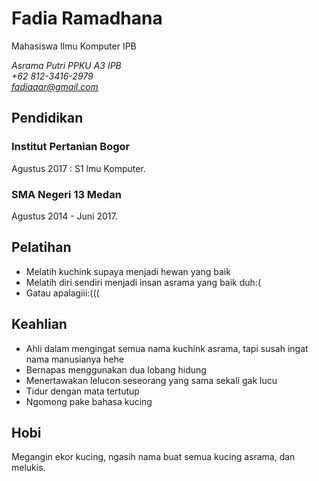# Fadia Ramadhana

Mahasiswa Ilmu Komputer IPB

*Asrama Putri PPKU A3 IPB*\
*+62 812-3416-2979*\
*fadiaaar@gmail.com*

## Pendidikan

<h3><b>Institut Pertanian Bogor</b></h3>

Agustus 2017 : S1 lmu Komputer.

<h3><b>SMA Negeri 13 Medan</b></h3>

Agustus 2014 - Juni 2017.

## Pelatihan

* Melatih kuchink supaya menjadi hewan yang baik
* Melatih diri sendiri menjadi insan asrama yang baik duh:(
* Gatau apalagiii:(((

## Keahlian

* Ahli dalam mengingat semua nama kuchink asrama, tapi susah ingat nama manusianya hehe
* Bernapas menggunakan dua lobang hidung
* Menertawakan lelucon seseorang yang sama sekali gak lucu
* Tidur dengan mata tertutup
* Ngomong pake bahasa kucing

## Hobi

Megangin ekor kucing, ngasih nama buat semua kucing asrama, dan melukis.
